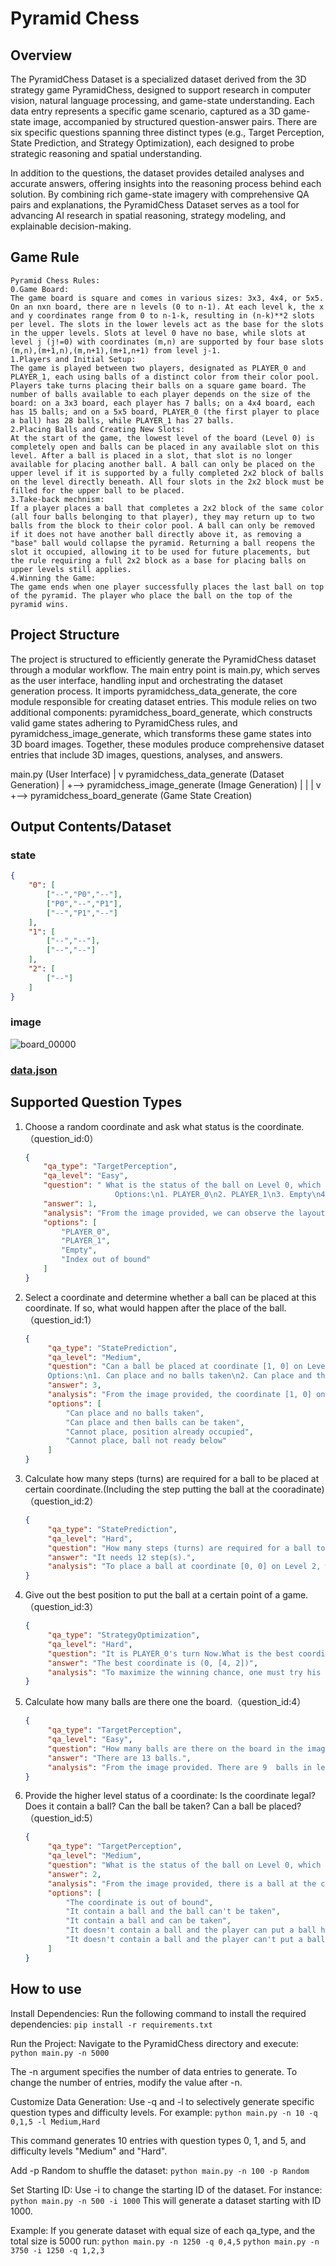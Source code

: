 # Pyramid Chess
## Overview
The PyramidChess Dataset is a specialized dataset derived from the 3D strategy game PyramidChess, designed to support research in computer vision, natural language processing, and game-state understanding. Each data entry represents a specific game scenario, captured as a 3D game-state image, accompanied by structured question-answer pairs. There are six specific questions spanning three distinct types (e.g., Target Perception, State Prediction, and Strategy Optimization), each designed to probe strategic reasoning and spatial understanding.

In addition to the questions, the dataset provides detailed analyses and accurate answers, offering insights into the reasoning process behind each solution. By combining rich game-state imagery with comprehensive QA pairs and explanations, the PyramidChess Dataset serves as a tool for advancing AI research in spatial reasoning, strategy modeling, and explainable decision-making.

## Game Rule

```
Pyramid Chess Rules:
0.Game Board:
The game board is square and comes in various sizes: 3x3, 4x4, or 5x5. On an nxn board, there are n levels (0 to n-1). At each level k, the x and y coordinates range from 0 to n-1-k, resulting in (n-k)**2 slots per level. The slots in the lower levels act as the base for the slots in the upper levels. Slots at level 0 have no base, while slots at level j (j!=0) with coordinates (m,n) are supported by four base slots (m,n),(m+1,n),(m,n+1),(m+1,n+1) from level j-1.
1.Players and Initial Setup:
The game is played between two players, designated as PLAYER_0 and PLAYER_1, each using balls of a distinct color from their color pool. Players take turns placing their balls on a square game board. The number of balls available to each player depends on the size of the board: on a 3x3 board, each player has 7 balls; on a 4x4 board, each has 15 balls; and on a 5x5 board, PLAYER_0 (the first player to place a ball) has 28 balls, while PLAYER_1 has 27 balls.
2.Placing Balls and Creating New Slots:
At the start of the game, the lowest level of the board (Level 0) is completely open and balls can be placed in any available slot on this level. After a ball is placed in a slot, that slot is no longer available for placing another ball. A ball can only be placed on the upper level if it is supported by a fully completed 2x2 block of balls on the level directly beneath. All four slots in the 2x2 block must be filled for the upper ball to be placed.
3.Take-back mechnism:
If a player places a ball that completes a 2x2 block of the same color (all four balls belonging to that player), they may return up to two balls from the block to their color pool. A ball can only be removed if it does not have another ball directly above it, as removing a "base" ball would collapse the pyramid. Returning a ball reopens the slot it occupied, allowing it to be used for future placements, but the rule requiring a full 2x2 block as a base for placing balls on upper levels still applies. 
4.Winning the Game:
The game ends when one player successfully places the last ball on top of the pyramid. The player who place the ball on the top of the pyramid wins.
```

## Project Structure

The project is structured to efficiently generate the PyramidChess dataset through a modular workflow. The main entry point is main.py, which serves as the user interface, handling input and orchestrating the dataset generation process. It imports pyramidchess_data_generate, the core module responsible for creating dataset entries. This module relies on two additional components: pyramidchess_board_generate, which constructs valid game states adhering to PyramidChess rules, and pyramidchess_image_generate, which transforms these game states into 3D board images. Together, these modules produce comprehensive dataset entries that include 3D images, questions, analyses, and answers.

main.py (User Interface)
    |
    v
pyramidchess_data_generate (Dataset Generation)
    |
    +--> pyramidchess_image_generate (Image Generation)
    |                |
    |                v
    +--> pyramidchess_board_generate (Game State Creation)

## Output Contents/Dataset

### state

```json
{
    "0": [
        ["--","P0","--"],
        ["P0","--","P1"],
        ["--","P1","--"]
    ],
    "1": [
        ["--","--"],
        ["--","--"]
    ],
    "2": [
        ["--"]
    ]
}
```



### image

![board_00000](pyramidchess_dataset_example/images/board_00000.png)

### [data.json](pyramidchess_dataset_example/data.json)

## Supported Question Types 

1. Choose a random coordinate and ask what status is the coordinate. （question_id:0）
    ```json
    {
        "qa_type": "TargetPerception",
        "qa_level": "Easy",
        "question": " What is the status of the ball on Level 0, which has coordinate ([0, 0])?\n
                        Options:\n1. PLAYER_0\n2. PLAYER_1\n3. Empty\n4. Index out of bound\n",
        "answer": 1,
        "analysis": "From the image provided, we can observe the layout of the pyramid across its levels. Based on level 0's grid (specifically at coordinate [0, 0]), the ball is blue, which corresponds to PLAYER_0.",
        "options": [
            "PLAYER_0",
            "PLAYER_1",
            "Empty",
            "Index out of bound"
        ]
    }
   ```

2. Select a coordinate and determine whether a ball can be placed at this coordinate. If so, what would happen after the place of the ball.（question_id:1）

   ```json
   {    
        "qa_type": "StatePrediction",
        "qa_level": "Medium",
        "question": "Can a ball be placed at coordinate [1, 0] on Level 0? If placed, what would be the outcome\n
        Options:\n1. Can place and no balls taken\n2. Can place and then balls can be taken\n3. Cannot place, position already occupied\n4. Cannot place, ball not ready below\n",
        "answer": 3,
        "analysis": "From the image provided, the coordinate [1, 0] on level 0 is already occupied, so it is not possible to place a ball there. Therefore, the status is: Cannot place, position already occupied.",
        "options": [
            "Can place and no balls taken",
            "Can place and then balls can be taken",
            "Cannot place, position already occupied",
            "Cannot place, ball not ready below"
        ]
   }
   ```

3. Calculate how many steps (turns) are required for a ball to be placed at certain coordinate.(Including the step putting the ball at the cooradinate)（question_id:2）

   ```json
   {
        "qa_type": "StatePrediction",
        "qa_level": "Hard",
        "question": "How many steps (turns) are required for a ball to be placed at coordinate [0, 0] on Level 2? (including the turn placing the ball)",
        "answer": "It needs 12 step(s).",
        "analysis": "To place a ball at coordinate [0, 0] on Level 2, we need to ensure all the balls in its sub-pyramid, which are the balls supporting the position, are placed.\nThis is determined by checking each level below the target position, from the highest level below it to the base level, and counting how many balls that support the position are missing in each layer. The total number of missing balls represents the steps needed.\nLevel 1: 4 more ball(s) need to be placed at [[0, 0], [1, 0], [0, 1], [1, 1]].\nLevel 0: 7 more ball(s) need to be placed at [[0, 0], [1, 0], [0, 1], [1, 1], [2, 0], [2, 1], [1, 2]].\nOnce all the required balls in the sub-pyramid are placed, the ball at the target position can be placed.\nTherefore, it needs 12 steps in total."
   }
   ```

4. Give out the best position to put the ball at a certain point of a game.（question_id:3）

   ```json
   {
        "qa_type": "StrategyOptimization",
        "qa_level": "Hard",
        "question": "It is PLAYER_0's turn Now.What is the best coordinate to put a ball in order to maximize the opportunity of winning.",
        "answer": "The best coordinate is (0, [4, 2])",
        "analysis": "To maximize the winning chance, one must try his best to form a 2x2 block of his color for the take-back mechanism. So that he avoid losing balls in his turn and therefore minimize the chance of running out of balls first.Blocking the opponents chance to form 2x2 block of his color also increase the oppotunity of winning.From the image provided,Putting a ball at [4, 2] at Level 0 stop the other player to form 2x2 block [[3, 1], [4, 1], [3, 2], [4, 2]].So the answer is Putting a ball at [4, 2] at Level 0."
   }
   ```

5. Calculate how many balls are there one the board.（question_id:4）

   ```json
   {    
        "qa_type": "TargetPerception",
        "qa_level": "Easy",
        "question": "How many balls are there on the board in the image. ",
        "answer": "There are 13 balls.",
        "analysis": "From the image provided. There are 9  balls in level 0. There are 4  balls in level 1. There are 0  balls in level 2. Therefore, There are 13 balls in total."
   }
   ```

6. Provide the higher level status of a coordinate: Is the coordinate legal? Does it contain a ball? Can the ball be taken? Can a ball be placed?（question_id:5）

   ```json
   {
        "qa_type": "TargetPerception",
        "qa_level": "Medium",
        "question": "What is the status of the ball on Level 0, which has coordinate ([0, 2])?\nIs the coordinate legal? Does it contain a ball? Can the ball be taken(has no ball directly above it)? Can a ball be placed?Options:\n1. The coordinate is out of bound\n2. It contain a ball and the ball can't be taken\n3. It contain a ball and can be taken\n4. It doesn't contain a ball and a ball can't be taken 5.It doesn't contain a ball and a ball can be taken\n",
        "answer": 2,
        "analysis": "From the image provided, there is a ball at the coordinate [0, 2] in level 0. And there are also balls sitting above the ball, so when the take-back happen, the ball can't be taken.Therefore, the status is it contain a ball and the ball can't be taken .",
        "options": [
            "The coordinate is out of bound",
            "It contain a ball and the ball can't be taken",
            "It contain a ball and can be taken",
            "It doesn't contain a ball and the player can put a ball here this turn",
            "It doesn't contain a ball and the player can't put a ball here this turn"
        ]
   }
   ```

## How to use
Install Dependencies:
Run the following command to install the required dependencies:
`pip install -r requirements.txt`

Run the Project:
Navigate to the PyramidChess directory and execute:
`python main.py -n 5000`

The -n argument specifies the number of data entries to generate. To change the number of entries, modify the value after -n.

Customize Data Generation:
Use -q and -l to selectively generate specific question types and difficulty levels. For example:
`python main.py -n 10 -q 0,1,5 -l Medium,Hard`

This command generates 10 entries with question types 0, 1, and 5, and difficulty levels "Medium" and "Hard".

Add -p Random to shuffle the dataset:
`python main.py -n 100 -p Random`

Set Starting ID:
Use -i to change the starting ID of the dataset. For instance:
`python main.py -n 500 -i 1000`
This will generate a dataset starting with ID 1000.

Example:
If you generate dataset with equal size of each qa_type, and the total size is 5000
run:
`python main.py -n 1250 -q 0,4,5`
`python main.py -n 3750 -i 1250 -q 1,2,3`

